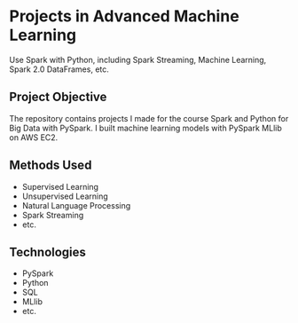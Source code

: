 # Projects in Advanced Machine Learning
Use Spark with Python, including Spark Streaming, Machine Learning, Spark 2.0 DataFrames, etc.

## Project Objective
The repository contains projects I made for the course Spark and Python for Big Data with PySpark. I built machine learning models with PySpark MLlib on AWS EC2.

## Methods Used
- Supervised Learning
- Unsupervised Learning
- Natural Language Processing
- Spark Streaming
- etc.

## Technologies
- PySpark
- Python
- SQL
- MLlib
- etc.
